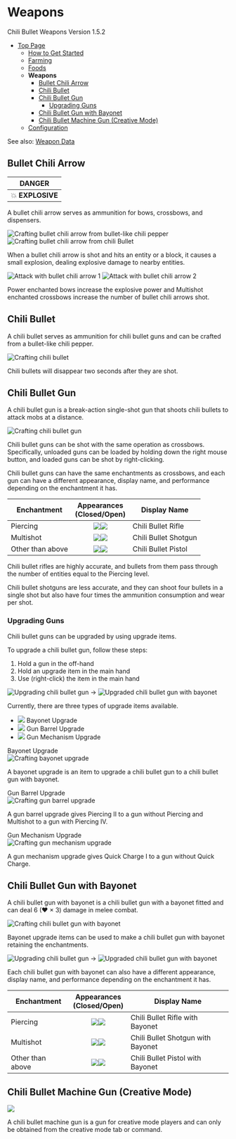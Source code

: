 # Weapons

Chili Bullet Weapons Version 1.5.2

- [Top Page](index.html)
  - [How to Get Started](introduction.html)
  - [Farming](farming.html)
  - [Foods](foods.html)
  - **Weapons**
    - [Bullet Chili Arrow](#bullet-chili-arrow)
    - [Chili Bullet](#chili-bullet)
    - [Chili Bullet Gun](#chili-bullet-gun)
      - [Upgrading Guns](#upgrading-guns)
    - [Chili Bullet Gun with Bayonet](#chili-bullet-gun-with-bayonet)
    - [Chili Bullet Machine Gun (Creative Mode)](#chili-bullet-machine-gun-creative-mode)
  - [Configuration](config.html)

See also: [Weapon Data](../weapon_data.html)

## Bullet Chili Arrow

|DANGER|
|:-:|
|💥 **EXPLOSIVE**|

A bullet chili arrow serves as ammunition for bows, crossbows, and dispensers.

![Crafting bullet chili arrow from bullet-like chili pepper](../media/item/crafting/crafting_chili_arrow.png)
![Crafting bullet chili arrow from chili Bullet](../media/item/crafting/crafting_chili_arrow_from_bullet.png)

When a bullet chili arrow is shot and hits an entity or a block, it causes a small explosion, dealing explosive damage to nearby entities.

![Attack with bullet chili arrow 1](../media/item/misc/attack_with_chili_arrow_1.png)
![Attack with bullet chili arrow 2](../media/item/misc/attack_with_chili_arrow_2.png)

Power enchanted bows increase the explosive power and Multishot enchanted crossbows increase the number of bullet chili arrows shot.

## Chili Bullet

A chili bullet serves as ammunition for chili bullet guns and can be crafted from a bullet-like chili pepper.

![Crafting chili bullet](../media/item/crafting/crafting_chili_bullet.png)

Chili bullets will disappear two seconds after they are shot.

## Chili Bullet Gun

A chili bullet gun is a break-action single-shot gun that shoots chili bullets to attack mobs at a distance.

![Crafting chili bullet gun](../media/item/crafting/crafting_chili_bullet_gun.png)

Chili bullet guns can be shot with the same operation as crossbows. Specifically, unloaded guns can be loaded by holding down the right mouse button, and loaded guns can be shot by right-clicking.

Chili bullet guns can have the same enchantments as crossbows, and each gun can have a different appearance, display name, and performance depending on the enchantment it has.

|Enchantment|Appearances<br/>(Closed/Open)|Display Name|
|-----------|:---------------------------:|------------|
|Piercing|![ ](../media/item/rifle_32.png)![ ](../media/item/rifle_loading_32.png)|Chili Bullet Rifle|
|Multishot|![ ](../media/item/shotgun_32.png)![ ](../media/item/shotgun_loading_32.png)|Chili Bullet Shotgun|
|Other than above|![ ](../media/item/pistol_32.png)![ ](../media/item/pistol_loading_32.png)|Chili Bullet Pistol|

Chili bullet rifles are highly accurate, and bullets from them pass through the number of entities equal to the Piercing level.

Chili bullet shotguns are less accurate, and they can shoot four bullets in a single shot but also have four times the ammunition consumption and wear per shot.

### Upgrading Guns

Chili bullet guns can be upgraded by using upgrade items.

To upgrade a chili bullet gun, follow these steps:

1. Hold a gun in the off-hand
2. Hold an upgrade item in the main hand
3. Use (right-click) the item in the main hand

![Upgrading chili bullet gun](../media/item/misc/upgrading_chili_bullet_gun.png)
→
![Upgraded chili bullet gun with bayonet](../media/item/misc/upgraded_chili_bullet_gun_with_bayonet.png)

Currently, there are three types of upgrade items available.

- ![ ](../media/item/upgrade_gun_bayonet.png) Bayonet Upgrade
- ![ ](../media/item/upgrade_gun_barrel.png) Gun Barrel Upgrade
- ![ ](../media/item/upgrade_gun_mechanism.png) Gun Mechanism Upgrade

Bayonet Upgrade  
![Crafting bayonet upgrade](../media/item/crafting/crafting_upgrade_gun_bayonet.png)

A bayonet upgrade is an item to upgrade a chili bullet gun to a chili bullet gun with bayonet.

Gun Barrel Upgrade  
![Crafting gun barrel upgrade](../media/item/crafting/crafting_upgrade_gun_barrel.png)

A gun barrel upgrade gives Piercing II to a gun without Piercing and Multishot to a gun with Piercing IV.

Gun Mechanism Upgrade  
![Crafting gun mechanism upgrade](../media/item/crafting/crafting_upgrade_gun_mechanism.png)

A gun mechanism upgrade gives Quick Charge I to a gun without Quick Charge.

## Chili Bullet Gun with Bayonet

A chili bullet gun with bayonet is a chili bullet gun with a bayonet fitted and can deal 6 (♥ × 3) damage in melee combat.

![Crafting chili bullet gun with bayonet](../media/item/crafting/crafting_bayoneted_gun_v1.2.0.png)

Bayonet upgrade items can be used to make a chili bullet gun with bayonet retaining the enchantments.

![Upgrading chili bullet gun](../media/item/misc/upgrading_chili_bullet_gun_with_enchantments_and_damage.png)
→
![Upgraded chili bullet gun with bayonet](../media/item/misc/upgraded_chili_bullet_gun_with_bayonet_enchantments_and_damage.png)

Each chili bullet gun with bayonet can also have a different appearance, display name, and performance depending on the enchantment it has.

|Enchantment|Appearances<br/>(Closed/Open)|Display Name|
|-----------|:---------------------------:|------------|
|Piercing|![ ](../media/item/rifle_bayoneted_32.png)![ ](../media/item/rifle_bayoneted_loading_32.png)|Chili Bullet Rifle with Bayonet|
|Multishot|![ ](../media/item/shotgun_bayoneted_32.png)![ ](../media/item/shotgun_bayoneted_loading_32.png)|Chili Bullet Shotgun with Bayonet|
|Other than above|![ ](../media/item/pistol_bayoneted_32.png)![ ](../media/item/pistol_bayoneted_loading_32.png)|Chili Bullet Pistol with Bayonet|

## Chili Bullet Machine Gun (Creative Mode)

![ ](../media/item/machine_gun_32.png)

A chili bullet machine gun is a gun for creative mode players and can only be obtained from the creative mode tab or command.
